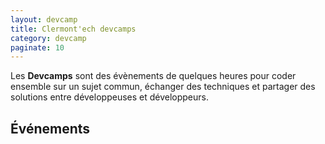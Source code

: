 ```yaml
---
layout: devcamp
title: Clermont'ech devcamps
category: devcamp
paginate: 10
---
```


Les **Devcamps** sont des évènements de quelques heures pour coder ensemble sur un
sujet commun, échanger des techniques et partager des solutions entre développeuses et
développeurs.

## Événements
